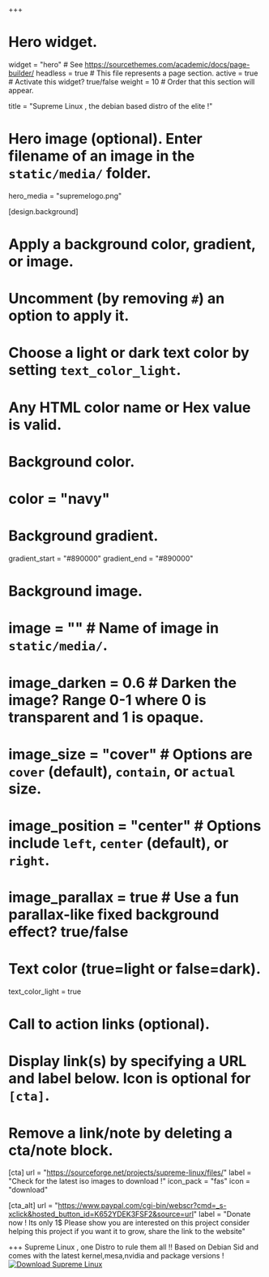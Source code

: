 +++
# Hero widget.
widget = "hero"  # See https://sourcethemes.com/academic/docs/page-builder/
headless = true  # This file represents a page section.
active = true  # Activate this widget? true/false
weight = 10  # Order that this section will appear.

title = "Supreme Linux , the debian based distro of the elite !"

# Hero image (optional). Enter filename of an image in the `static/media/` folder.
hero_media = "supremelogo.png"

[design.background]
  # Apply a background color, gradient, or image.
  #   Uncomment (by removing `#`) an option to apply it.
  #   Choose a light or dark text color by setting `text_color_light`.
  #   Any HTML color name or Hex value is valid.

  # Background color.
  # color = "navy"

  # Background gradient.
  gradient_start = "#890000"
  gradient_end = "#890000"

  # Background image.
  # image = ""  # Name of image in `static/media/`.
  # image_darken = 0.6  # Darken the image? Range 0-1 where 0 is transparent and 1 is opaque.
  # image_size = "cover"  #  Options are `cover` (default), `contain`, or `actual` size.
  # image_position = "center"  # Options include `left`, `center` (default), or `right`.
  # image_parallax = true  # Use a fun parallax-like fixed background effect? true/false

  # Text color (true=light or false=dark).
  text_color_light = true

# Call to action links (optional).
#   Display link(s) by specifying a URL and label below. Icon is optional for `[cta]`.
#   Remove a link/note by deleting a cta/note block.
[cta]
  url = "https://sourceforge.net/projects/supreme-linux/files/"
  label = "Check for the latest iso images to download !"
  icon_pack = "fas"
  icon = "download"

[cta_alt]
  url = "https://www.paypal.com/cgi-bin/webscr?cmd=_s-xclick&hosted_button_id=K652YDEK3FSF2&source=url"
  label = "Donate now ! Its only 1$ Please show you are interested on this project consider helping this project if you want it to grow, share the link to the website"



+++
Supreme Linux , one Distro to rule them all !!
Based on Debian Sid and comes with the latest kernel,mesa,nvidia and package versions !
[![Download Supreme Linux](https://a.fsdn.com/con/app/sf-download-button)](https://sourceforge.net/projects/supreme-linux/files/latest/download)

